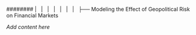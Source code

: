######## |   |   |   |   |   |   |   ├── Modeling the Effect of Geopolitical Risk on Financial Markets

*Add content here*